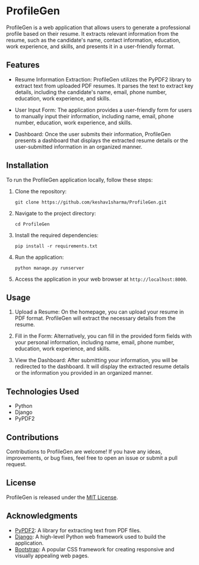 # ProfileGen

ProfileGen is a web application that allows users to generate a professional profile based on their resume. It extracts relevant information from the resume, such as the candidate's name, contact information, education, work experience, and skills, and presents it in a user-friendly format.

## Features

- Resume Information Extraction: ProfileGen utilizes the PyPDF2 library to extract text from uploaded PDF resumes. It parses the text to extract key details, including the candidate's name, email, phone number, education, work experience, and skills.

- User Input Form: The application provides a user-friendly form for users to manually input their information, including name, email, phone number, education, work experience, and skills.

- Dashboard: Once the user submits their information, ProfileGen presents a dashboard that displays the extracted resume details or the user-submitted information in an organized manner.

## Installation

To run the ProfileGen application locally, follow these steps:

1. Clone the repository:

   ```
   git clone https://github.com/keshav1sharma/ProfileGen.git
   ```

2. Navigate to the project directory:

   ```
   cd ProfileGen
   ```

3. Install the required dependencies:

   ```
   pip install -r requirements.txt
   ```

4. Run the application:

   ```
   python manage.py runserver
   ```

5. Access the application in your web browser at `http://localhost:8000`.

## Usage

1. Upload a Resume: On the homepage, you can upload your resume in PDF format. ProfileGen will extract the necessary details from the resume.

2. Fill in the Form: Alternatively, you can fill in the provided form fields with your personal information, including name, email, phone number, education, work experience, and skills.

3. View the Dashboard: After submitting your information, you will be redirected to the dashboard. It will display the extracted resume details or the information you provided in an organized manner.

## Technologies Used

- Python
- Django
- PyPDF2

## Contributions

Contributions to ProfileGen are welcome! If you have any ideas, improvements, or bug fixes, feel free to open an issue or submit a pull request.

## License

ProfileGen is released under the [MIT License](LICENSE).

## Acknowledgments

- [PyPDF2](https://pythonhosted.org/PyPDF2/): A library for extracting text from PDF files.
- [Django](https://www.djangoproject.com/): A high-level Python web framework used to build the application.
- [Bootstrap](https://getbootstrap.com/): A popular CSS framework for creating responsive and visually appealing web pages.
